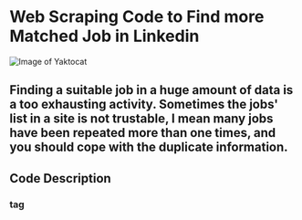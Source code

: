 
# Web Scraping Code to Find more Matched Job in Linkedin
![Image of Yaktocat](https://www.3idatascraping.com/wp-content/uploads/2015/07/demo-scraping-linkedin-data.png)
<h2>Finding a suitable job in a huge amount of data is a too exhausting activity. Sometimes the jobs' list in a site is not trustable, I mean many jobs have been repeated more than one times, and you should cope with the duplicate information.

<h2> Code Description
<h3> tag
